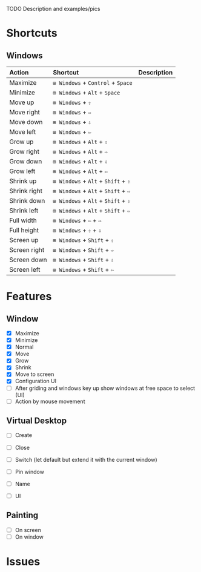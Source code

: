 TODO Description and examples/pics

# Shortcuts

## Windows
| Action | Shortcut | Description |
| :----- | :------- | :---------- |
| Maximize | <code>&#x229E; Windows</code>  + <code>Control</code> + <code>Space</code> |
| Minimize | <code>&#x229E; Windows</code>  + <code>Alt</code> + <code>Space</code> |
| Move up | <code>&#x229E; Windows</code> + <code>&#x21E7;</code> |
| Move right | <code>&#x229E; Windows</code> + <code>&#x21E8;</code> |
| Move down | <code>&#x229E; Windows</code> + <code>&#x21E9;</code> |
| Move left | <code>&#x229E; Windows</code> + <code>&#x21E6;</code> |
| Grow up | <code>&#x229E; Windows</code> + <code>Alt</code> + <code>&#x21E7;</code> |
| Grow right | <code>&#x229E; Windows</code> + <code>Alt</code> + <code>&#x21E8;</code> |
| Grow down | <code>&#x229E; Windows</code> + <code>Alt</code> + <code>&#x21E9;</code> |
| Grow left | <code>&#x229E; Windows</code> + <code>Alt</code> + <code>&#x21E6;</code> |
| Shrink up | <code>&#x229E; Windows</code> + <code>Alt</code> + <code>Shift</code> + <code>&#x21E7;</code> |
| Shrink right | <code>&#x229E; Windows</code> + <code>Alt</code> + <code>Shift</code> + <code>&#x21E8;</code> |
| Shrink down | <code>&#x229E; Windows</code> + <code>Alt</code> + <code>Shift</code> + <code>&#x21E9;</code> |
| Shrink left | <code>&#x229E; Windows</code> + <code>Alt</code> + <code>Shift</code> + <code>&#x21E6;</code> |
| Full width | <code>&#x229E; Windows</code> + <code>&#x21E6;</code> + <code>&#x21E8;</code> |
| Full height | <code>&#x229E; Windows</code> + <code>&#x21E7;</code> + <code>&#x21E9;</code> |
| Screen up | <code>&#x229E; Windows</code> + <code>Shift</code> + <code>&#x21E7;</code> |
| Screen right | <code>&#x229E; Windows</code> + <code>Shift</code> + <code>&#x21E8;</code> |
| Screen down | <code>&#x229E; Windows</code> + <code>Shift</code> + <code>&#x21E9;</code> |
| Screen left | <code>&#x229E; Windows</code> + <code>Shift</code> + <code>&#x21E6;</code> |

# Features


## Window
- [x] Maximize
- [x] Minimize
- [x] Normal
- [x] Move
- [x] Grow
- [x] Shrink
- [x] Move to screen
- [x] Configuration UI
- [ ] After griding and windows key up show windows at free space to select (UI)
- [ ] Action by mouse movement

## Virtual Desktop
- [ ] Create
- [ ] Close
- [ ] Switch (let default but extend it with the current window)
- [ ] Pin window
- [ ] Name
- [ ] UI


## Painting
- [ ] On screen
- [ ] On window

# Issues
